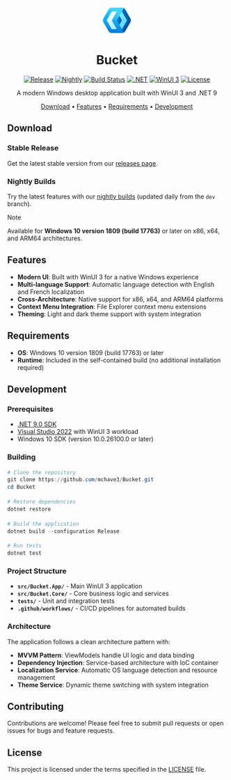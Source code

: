 <div align="center">

<img src="src/Bucket.App/Assets/AppIcon.png" alt="Bucket" height="64" />

# Bucket

[![Release](https://img.shields.io/github/v/release/mchave3/Bucket?style=flat-square&label=Release&color=blue)](https://github.com/mchave3/Bucket/releases/latest)
[![Nightly](https://img.shields.io/github/v/release/mchave3/Bucket?include_prereleases&sort=semver&style=flat-square&label=Nightly&color=orange)](https://github.com/mchave3/Bucket/releases?q=prerelease%3Atrue)
[![Build Status](https://img.shields.io/github/actions/workflow/status/mchave3/Bucket/dotnet-release.yml?style=flat-square&label=Build)](https://github.com/mchave3/Bucket/actions)
[![.NET](https://img.shields.io/badge/.NET-9.0-512BD4?style=flat-square&logo=dotnet)](https://dotnet.microsoft.com/)
[![WinUI 3](https://img.shields.io/badge/WinUI-3-0078D4?style=flat-square&logo=microsoft)](https://docs.microsoft.com/en-us/windows/apps/winui/)
[![License](https://img.shields.io/github/license/mchave3/Bucket?style=flat-square)](LICENSE)

A modern Windows desktop application built with WinUI 3 and .NET 9

[Download](#download) • [Features](#features) • [Requirements](#requirements) • [Development](#development)

</div>

## Download

### Stable Release
Get the latest stable version from our [releases page](https://github.com/mchave3/Bucket/releases/latest).

### Nightly Builds
Try the latest features with our [nightly builds](https://github.com/mchave3/Bucket/releases?q=prerelease%3Atrue) (updated daily from the `dev` branch).

> [!NOTE]
> Available for **Windows 10 version 1809 (build 17763)** or later on x86, x64, and ARM64 architectures.

## Features

- **Modern UI**: Built with WinUI 3 for a native Windows experience
- **Multi-language Support**: Automatic language detection with English and French localization
- **Cross-Architecture**: Native support for x86, x64, and ARM64 platforms
- **Context Menu Integration**: File Explorer context menu extensions
- **Theming**: Light and dark theme support with system integration

## Requirements

- **OS**: Windows 10 version 1809 (build 17763) or later
- **Runtime**: Included in the self-contained build (no additional installation required)

## Development

### Prerequisites

- [.NET 9.0 SDK](https://dotnet.microsoft.com/download/dotnet/9.0)
- [Visual Studio 2022](https://visualstudio.microsoft.com/) with WinUI 3 workload
- Windows 10 SDK (version 10.0.26100.0 or later)

### Building

```powershell
# Clone the repository
git clone https://github.com/mchave3/Bucket.git
cd Bucket

# Restore dependencies
dotnet restore

# Build the application
dotnet build --configuration Release

# Run tests
dotnet test
```

### Project Structure

- **`src/Bucket.App/`** - Main WinUI 3 application
- **`src/Bucket.Core/`** - Core business logic and services
- **`tests/`** - Unit and integration tests
- **`.github/workflows/`** - CI/CD pipelines for automated builds

### Architecture

The application follows a clean architecture pattern with:

- **MVVM Pattern**: ViewModels handle UI logic and data binding
- **Dependency Injection**: Service-based architecture with IoC container
- **Localization Service**: Automatic OS language detection and resource management
- **Theme Service**: Dynamic theme switching with system integration

## Contributing

Contributions are welcome! Please feel free to submit pull requests or open issues for bugs and feature requests.

## License

This project is licensed under the terms specified in the [LICENSE](LICENSE) file.